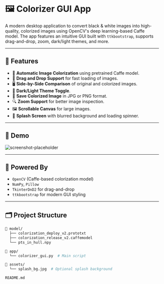 # 🖼️ Colorizer GUI App

A modern desktop application to convert black & white images into high-quality, colorized images using OpenCV's deep learning-based Caffe model. The app features an intuitive GUI built with `ttkbootstrap`, supports drag-and-drop, zoom, dark/light themes, and more.

---

## 🚀 Features

- 🎨 **Automatic Image Colorization** using pretrained Caffe model.
- 🧲 **Drag and Drop Support** for fast loading of images.
- 🖥️ **Side-by-Side Comparison** of original and colorized images.
- 🌙 **Dark/Light Theme Toggle**.
- 💾 **Save Colorized Image** in JPG or PNG format.
- 🔍 **Zoom Support** for better image inspection.
- 🖼️ **Scrollable Canvas** for large images.
- 🧊 **Splash Screen** with blurred background and loading spinner.

---

## 📸 Demo

![screenshot-placeholder](demo.png) <!-- Replace with actual screenshot path -->

---

## 🧠 Powered By

- `OpenCV` (Caffe-based colorization model)
- `NumPy`, `Pillow`
- `TkinterDnD2` for drag-and-drop
- `ttkbootstrap` for modern GUI styling

---

## 🗂️ Project Structure

```bash
📁 model/
  ├── colorization_deploy_v2.prototxt
  ├── colorization_release_v2.caffemodel
  └── pts_in_hull.npy

📁 app/
  └── colorizer_gui.py  # Main script

📁 assets/
  └── splash_bg.jpg  # Optional splash background

README.md
